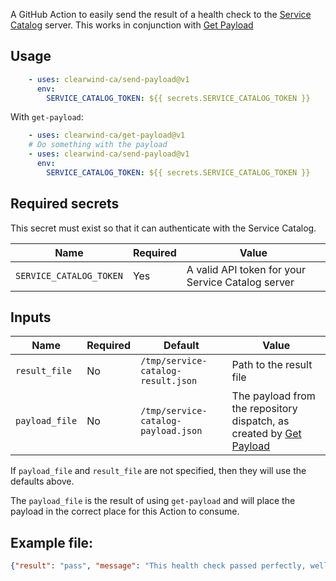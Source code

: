 A GitHub Action to easily send the result of a health check to the [Service Catalog](https://github.com/clearwind-ca/service-catalog) server. This works in conjunction with [Get Payload](https://github.com/marketplace/actions/service-catalog-get-payload)

## Usage

```yaml
    - uses: clearwind-ca/send-payload@v1
      env:
        SERVICE_CATALOG_TOKEN: ${{ secrets.SERVICE_CATALOG_TOKEN }}
```

With `get-payload`:

```yaml
    - uses: clearwind-ca/get-payload@v1
    # Do something with the payload
    - uses: clearwind-ca/send-payload@v1
      env:
        SERVICE_CATALOG_TOKEN: ${{ secrets.SERVICE_CATALOG_TOKEN }}
```

## Required secrets

This secret must exist so that it can authenticate with the Service Catalog.

|Name|Required|Value|
|-|-|-|
|`SERVICE_CATALOG_TOKEN`|Yes|A valid API token for your Service Catalog server|

## Inputs

|Name|Required|Default|Value|
|-|-|-|-|
|`result_file`|No|`/tmp/service-catalog-result.json`|Path to the result file|
|`payload_file`|No|`/tmp/service-catalog-payload.json`|The payload from the repository dispatch, as created by [Get Payload](https://github.com/marketplace/actions/service-catalog-get-payload)|

If `payload_file` and `result_file` are not specified, then they will use the defaults above.

The `payload_file` is the result of using `get-payload` and will place the payload in the correct place for this Action to consume.

## Example file:

```JSON
{"result": "pass", "message": "This health check passed perfectly, well done."}
```